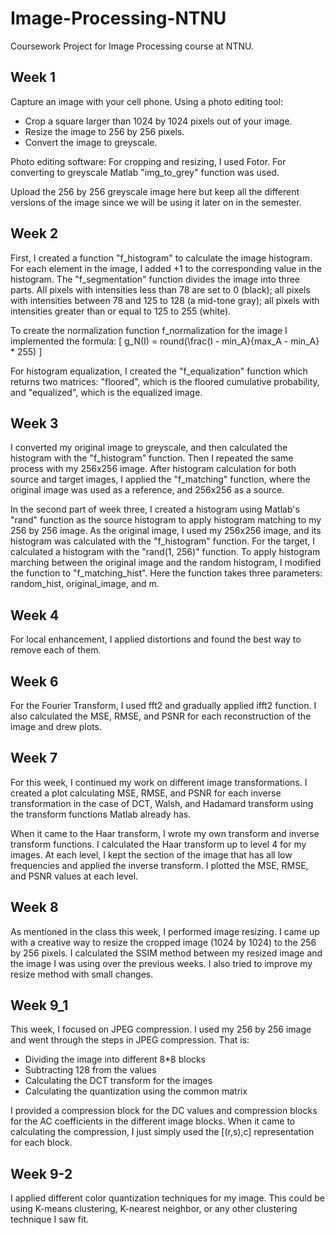 # Image-Processing-NTNU
Coursework Project for Image Processing course at NTNU.

## Week 1
Capture an image with your cell phone.
Using a photo editing tool:
- Crop a square larger than 1024 by 1024 pixels out of your image.
- Resize the image to 256 by 256 pixels.
- Convert the image to greyscale.

Photo editing software:
For cropping and resizing, I used Fotor.
For converting to greyscale Matlab "img_to_grey" function was used.

Upload the 256 by 256 greyscale image here but keep all the different versions of the image since we will be using it later on in the semester.

## Week 2
First, I created a function "f\_histogram" to calculate the image histogram. For each element in the image, I added +1 to the corresponding value in the histogram. 
The "f\_segmentation" function divides the image into three parts. All pixels with intensities less than 78 are set to 0 (black); all pixels with intensities between 78 and 125 to 128 (a mid-tone gray); all pixels with intensities greater than or equal to 125 to 255 (white).

To create the normalization function f\_normalization for the image I implemented the formula:
\[ g_N(I) = round(\frac{I - min_A}{max_A - min_A} * 255) \]

For histogram equalization, I created the "f\_equalization" function which returns two matrices: "floored", which is the floored cumulative probability, and "equalized", which is the equalized image.

## Week 3
I converted my original image to greyscale, and then calculated the histogram with the "f\_histogram" function. Then I repeated the same process with my 256x256 image. After histogram calculation for both source and target images, I applied the "f\_matching" function, where the original image was used as a reference, and 256x256 as a source. 

In the second part of week three, I created a histogram using Matlab's "rand" function as the source histogram to apply histogram matching to my 256 by 256 image. As the original image, I used my 256x256 image, and its histogram was calculated with the "f\_histogram" function. For the target, I calculated a histogram with the "rand(1, 256)" function. To apply histogram marching between the original image and the random histogram, I modified the function to "f\_matching\_hist". Here the function takes three parameters: random\_hist, original\_image, and m. 

## Week 4
For local enhancement, I applied distortions and found the best way to remove each of them. 

## Week 6
For the Fourier Transform, I used fft2 and gradually applied ifft2 function. I also calculated the MSE, RMSE, and PSNR for each reconstruction of the image and drew plots. 

## Week 7
For this week, I continued my work on different image transformations. I created a plot calculating MSE, RMSE, and PSNR for each inverse transformation in the case of DCT, Walsh, and Hadamard transform using the transform functions Matlab already has.

When it came to the Haar transform, I wrote my own transform and inverse transform functions. I calculated the Haar transform up to level 4 for my images. At each level, I kept the section of the image that has all low frequencies and applied the inverse transform. I plotted the MSE, RMSE, and PSNR values at each level.

## Week 8
As mentioned in the class this week, I performed image resizing. I came up with a creative way to resize the cropped image (1024 by 1024) to the 256 by 256 pixels. I calculated the SSIM method between my resized image and the image I was using over the previous weeks. I also tried to improve my resize method with small changes.

## Week 9_1
This week, I focused on JPEG compression. I used my 256 by 256 image and went through the steps in JPEG compression. That is:

- Dividing the image into different 8*8 blocks
- Subtracting 128 from the values
- Calculating the DCT transform for the images
- Calculating the quantization using the common matrix

I provided a compression block for the DC values and compression blocks for the AC coefficients in the different image blocks. When it came to calculating the compression, I just simply used the [(r,s),c] representation for each block.

## Week 9-2
I applied different color quantization techniques for my image. This could be using K-means clustering, K-nearest neighbor, or any other clustering technique I saw fit.
